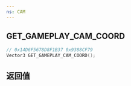 ```yaml
---
ns: CAM
---
```

## GET_GAMEPLAY_CAM_COORD

```c
// 0x14D6F5678D8F1B37 0x9388CF79
Vector3 GET_GAMEPLAY_CAM_COORD();
```


## 返回值
